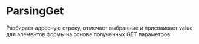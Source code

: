# ParsingGet
Разбирает адресную строку, отмечает выбранные и присваивает value для элементов формы на основе полученных GET параметров.
